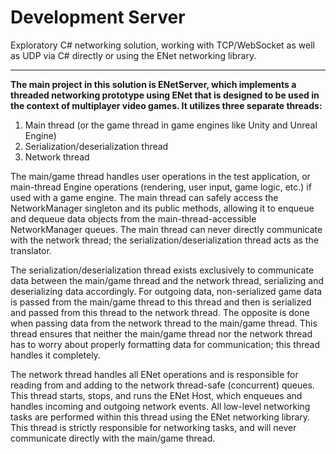 # Development Server

Exploratory C# networking solution, working with TCP/WebSocket as well as UDP via C# directly or using the ENet networking library.

---

**The main project in this solution is ENetServer, which implements a threaded networking prototype using ENet that is designed to be used in the context of multiplayer video games. It utilizes three separate threads:**
1. Main thread (or the game thread in game engines like Unity and Unreal Engine)
2. Serialization/deserialization thread
3. Network thread

The main/game thread handles user operations in the test application, or main-thread Engine operations (rendering, user input, game logic, etc.) if used with a game engine. The main thread can safely access the NetworkManager singleton and its public methods, allowing it to enqueue and dequeue data objects from the main-thread-accessible NetworkManager queues. The main thread can never directly communicate with the network thread; the serialization/deserialization thread acts as the translator.

The serialization/deserialization thread exists exclusively to communicate data between the main/game thread and the network thread, serializing and deserializing data accordingly. For outgoing data, non-serialized game data is passed from the main/game thread to this thread and then is serialized and passed from this thread to the network thread. The opposite is done when passing data from the network thread to the main/game thread. This thread ensures that neither the main/game thread nor the network thread has to worry about properly formatting data for communication; this thread handles it completely.

The network thread handles all ENet operations and is responsible for reading from and adding to the network thread-safe (concurrent) queues. This thread starts, stops, and runs the ENet Host, which enqueues and handles incoming and outgoing network events. All low-level networking tasks are performed within this thread using the ENet networking library. This thread is strictly responsible for networking tasks, and will never communicate directly with the main/game thread.
